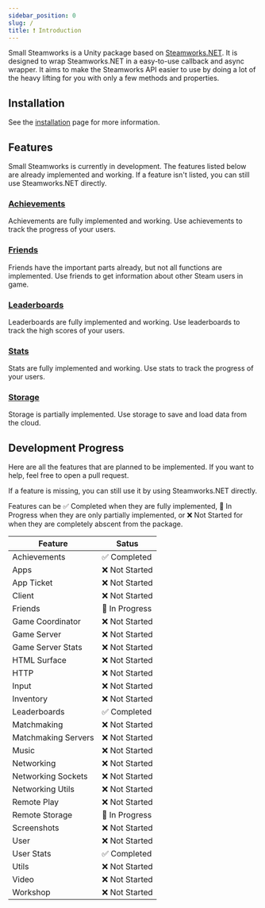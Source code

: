 ```yaml
---
sidebar_position: 0
slug: /
title: ❗ Introduction
---
```


Small Steamworks is a Unity package based on [Steamworks.NET](https://github.com/rlabrecque/Steamworks.NET). It is designed to wrap Steamworks.NET in a easy-to-use callback and async wrapper. It aims to make the Steamworks API easier to use by doing a lot of the heavy lifting for you with only a few methods and properties.

## Installation

See the [installation](installation) page for more information.

## Features

Small Steamworks is currently in development. The features listed below are already implemented and working. If a feature isn't listed, you can still use Steamworks.NET directly.

### [Achievements](achievements)
Achievements are fully implemented and working. Use achievements to track the progress of your users.

### [Friends](friends)
Friends have the important parts already, but not all functions are implemented. Use friends to get information about other Steam users in game.

### [Leaderboards](leaderboards)
Leaderboards are fully implemented and working. Use leaderboards to track the high scores of your users.

### [Stats](stats)
Stats are fully implemented and working. Use stats to track the progress of your users.

### [Storage](storage)
Storage is partially implemented. Use storage to save and load data from the cloud.

## Development Progress

Here are all the features that are planned to be implemented. If you want to help, feel free to open a pull request.

If a feature is missing, you can still use it by using Steamworks.NET directly.

Features can be ✅ Completed when they are fully implemented, 🚧 In Progress when they are only partially implemented, or ❌ Not Started for when they are completely abscent from the package.

| Feature             | Satus         |
| ------------------- | ------------- |
| Achievements        | ✅ Completed   |
| Apps                | ❌ Not Started |
| App Ticket          | ❌ Not Started |
| Client              | ❌ Not Started |
| Friends             | 🚧 In Progress |
| Game Coordinator    | ❌ Not Started |
| Game Server         | ❌ Not Started |
| Game Server Stats   | ❌ Not Started |
| HTML Surface        | ❌ Not Started |
| HTTP                | ❌ Not Started |
| Input               | ❌ Not Started |
| Inventory           | ❌ Not Started |
| Leaderboards        | ✅ Completed   |
| Matchmaking         | ❌ Not Started |
| Matchmaking Servers | ❌ Not Started |
| Music               | ❌ Not Started |
| Networking          | ❌ Not Started |
| Networking Sockets  | ❌ Not Started |
| Networking Utils    | ❌ Not Started |
| Remote Play         | ❌ Not Started |
| Remote Storage      | 🚧 In Progress |
| Screenshots         | ❌ Not Started |
| User                | ❌ Not Started |
| User Stats          | ✅ Completed   |
| Utils               | ❌ Not Started |
| Video               | ❌ Not Started |
| Workshop            | ❌ Not Started |